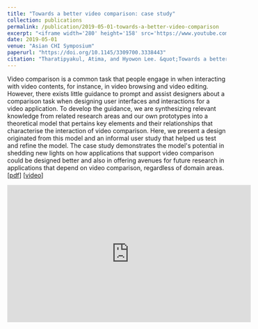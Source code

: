 ```yaml
---
title: "Towards a better video comparison: case study"
collection: publications
permalink: /publication/2019-05-01-towards-a-better-video-comparison
excerpt: "<iframe width='280' height='158' src='https://www.youtube.com/embed/wIPTOn6IFF4' title='YouTube video player' frameborder='0' allow='accelerometer; autoplay; clipboard-write; encrypted-media; gyroscope; picture-in-picture' allowfullscreen></iframe>"
date: 2019-05-01
venue: "Asian CHI Symposium"
paperurl: "https://doi.org/10.1145/3309700.3338443"
citation: "Tharatipyakul, Atima, and Hyowon Lee. &quot;Towards a better video comparison: case study.&quot; <i>Proceedings of Asian CHI Symposium 2019: Emerging HCI Research Collection</i>. pp. 80-89. 2019."
---
```


Video comparison is a common task that people engage in when interacting with video contents, for instance, in video browsing and video editing. However, there exists little guidance to prompt and assist designers about a comparison task when designing user interfaces and interactions for a video application. To develop the guidance, we are synthesizing relevant knowledge from related research areas and our own prototypes into a theoretical model that pertains key elements and their relationships that characterise the interaction of video comparison. Here, we present a design originated from this model and an informal user study that helped us test and refine the model. The case study demonstrates the model's potential in shedding new lights on how applications that support video comparison could be designed better and also in offering avenues for future research in applications that depend on video comparison, regardless of domain areas. [[pdf](https://dl.acm.org/doi/10.1145/3309700.3338443?cid=99659116563)] [[video](https://youtu.be/wIPTOn6IFF4)]

<iframe width="560" height="315" src="https://www.youtube.com/embed/wIPTOn6IFF4" title="YouTube video player" frameborder="0" allow="accelerometer; autoplay; clipboard-write; encrypted-media; gyroscope; picture-in-picture" allowfullscreen></iframe>
